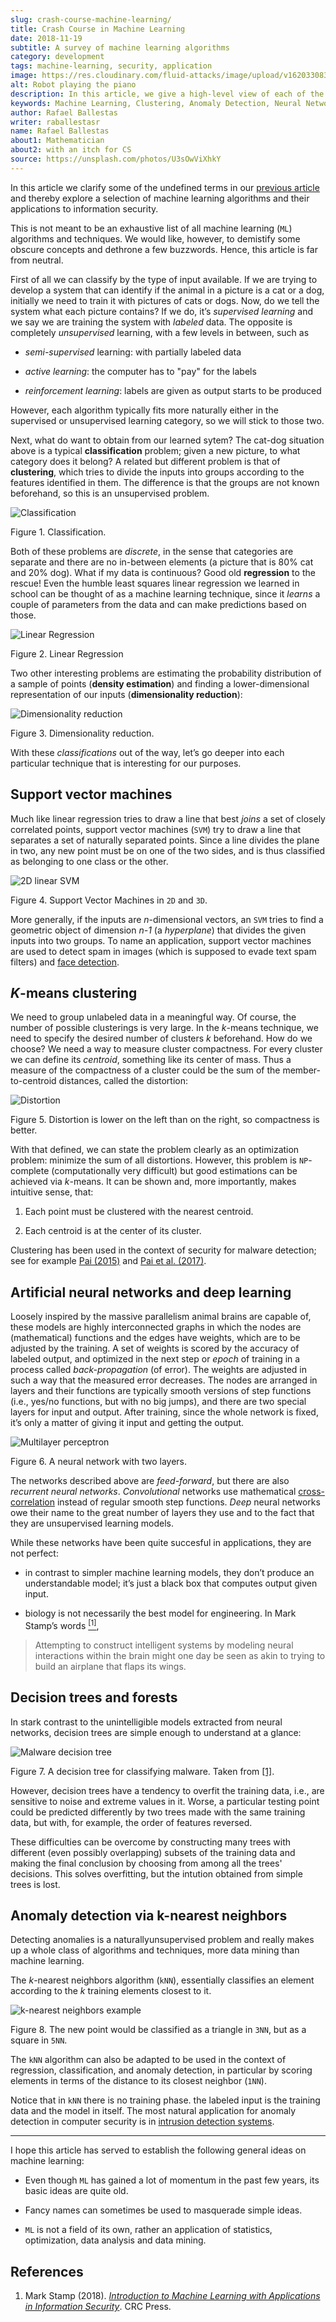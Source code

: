 ```yaml
---
slug: crash-course-machine-learning/
title: Crash Course in Machine Learning
date: 2018-11-19
subtitle: A survey of machine learning algorithms
category: development
tags: machine-learning, security, application
image: https://res.cloudinary.com/fluid-attacks/image/upload/v1620330839/blog/crash-course-machine-learning/cover_itk4eg.webp
alt: Robot playing the piano
description: In this article, we give a high-level view of each of the most important ML algorithms that have a relevant application in information security.
keywords: Machine Learning, Clustering, Anomaly Detection, Neural Network, Deep learning, Security, Ethical Hacking, Pentesting
author: Rafael Ballestas
writer: raballestasr
name: Rafael Ballestas
about1: Mathematician
about2: with an itch for CS
source: https://unsplash.com/photos/U3sOwViXhkY
---
```


In this article we clarify some of the undefined terms in our [previous
article](../machine-learning-hack/) and thereby explore a selection of
machine learning algorithms and their applications to information
security.

This is not meant to be an exhaustive list of all machine learning
(`ML`) algorithms and techniques. We would like, however, to demistify
some obscure concepts and dethrone a few buzzwords. Hence, this article
is far from neutral.

First of all we can classify by the type of input available. If we are
trying to develop a system that can identify if the animal in a picture
is a cat or a dog, initially we need to train it with pictures of cats
or dogs. Now, do we tell the system what each picture contains? If we
do, it’s *supervised learning* and we say we are training the system
with *labeled* data. The opposite is completely *unsupervised* learning,
with a few levels in between, such as

- *semi-supervised* learning: with partially labeled data

- *active learning*: the computer has to "pay" for the labels

- *reinforcement learning*: labels are given as output starts to be
  produced

However, each algorithm typically fits more naturally either in the
supervised or unsupervised learning category, so we will stick to those
two.

Next, what do want to obtain from our learned sytem? The cat-dog
situation above is a typical **classification** problem; given a new
picture, to what category does it belong? A related but different
problem is that of **clustering**, which tries to divide the inputs into
groups according to the features identified in them. The difference is
that the groups are not known beforehand, so this is an unsupervised
problem.

<div class="imgblock">

![Classification](https://res.cloudinary.com/fluid-attacks/image/upload/v1620330836/blog/crash-course-machine-learning/classification_klulxs.webp)

<div class="title">

Figure 1. Classification.

</div>

</div>

Both of these problems are *discrete*, in the sense that categories are
separate and there are no in-between elements (a picture that is 80% cat
and 20% dog). What if my data is continuous? Good old **regression** to
the rescue\! Even the humble least squares linear regression we learned
in school can be thought of as a machine learning technique, since it
*learns* a couple of parameters from the data and can make predictions
based on those.

<div class="imgblock">

![Linear Regression](https://res.cloudinary.com/fluid-attacks/image/upload/v1620330867/blog/digression-regression/regression_r3aruj.webp)

<div class="title">

Figure 2. Linear Regression

</div>

</div>

Two other interesting problems are estimating the probability
distribution of a sample of points (**density estimation**) and finding
a lower-dimensional representation of our inputs (**dimensionality
reduction**):

<div class="imgblock">

![Dimensionality reduction](https://res.cloudinary.com/fluid-attacks/image/upload/c_scale,w_502/v1620330838/blog/crash-course-machine-learning/dim-reduction_waakjn.webp)

<div class="title">

Figure 3. Dimensionality reduction.

</div>

</div>

With these *classifications* out of the way, let’s go deeper into each
particular technique that is interesting for our purposes.

## Support vector machines

Much like linear regression tries to draw a line that best *joins* a set
of closely correlated points, support vector machines (`SVM`) try to
draw a line that separates a set of naturally separated points. Since a
line divides the plane in two, any new point must be on one of the two
sides, and is thus classified as belonging to one class or the other.

<div class="imgblock">

![2D linear SVM](https://res.cloudinary.com/fluid-attacks/image/upload/c_scale,w_418/v1620330837/blog/crash-course-machine-learning/svm_bysz7e.webp)

<div class="title">

Figure 4. Support Vector Machines in `2D` and `3D`.

</div>

</div>

More generally, if the inputs are *n*-dimensional vectors, an `SVM`
tries to find a geometric object of dimension *n-1* (a *hyperplane*)
that divides the given inputs into two groups. To name an application,
support vector machines are used to detect spam in images (which is
supposed to evade text spam filters) and [face
detection](http://www.mit.edu/~9.54/fall14/Classes/class10/Turk%20Pentland%20Eigenfaces.pdf).

## *K*-means clustering

We need to group unlabeled data in a meaningful way. Of course, the
number of possible clusterings is very large. In the *k*-means
technique, we need to specify the desired number of clusters *k*
beforehand. How do we choose? We need a way to measure cluster
compactness. For every cluster we can define its *centroid*, something
like its center of mass. Thus a measure of the compactness of a cluster
could be the sum of the member-to-centroid distances, called the
distortion:

<div class="imgblock">

![Distortion](https://res.cloudinary.com/fluid-attacks/image/upload/v1620330837/blog/crash-course-machine-learning/distort_x1wiy2.webp)

<div class="title">

Figure 5. Distortion is lower on the left than on the right, so compactness is better.

</div>

</div>

With that defined, we can state the problem clearly as an optimization
problem: minimize the sum of all distortions. However, this problem is
`NP`-complete (computationally very difficult) but good estimations can
be achieved via *k*-means. It can be shown and, more importantly, makes
intuitive sense, that:

1. Each point must be clustered with the nearest centroid.

2. Each centroid is at the center of its cluster.

Clustering has been used in the context of security for malware
detection; see for example [Pai
(2015)](https://scholarworks.sjsu.edu/etd_projects/404/) and [Pai et al.
(2017)](https://link.springer.com/article/10.1007%2Fs11416-016-0265-3).

## Artificial neural networks and deep learning

Loosely inspired by the massive parallelism animal brains are capable
of, these models are highly interconnected graphs in which the nodes are
(mathematical) functions and the edges have weights, which are to be
adjusted by the training. A set of weights is scored by the accuracy of
labeled output, and optimized in the next step or *epoch* of training in
a process called *back-propagation* (of error). The weights are adjusted
in such a way that the measured error decreases. The nodes are arranged
in layers and their functions are typically smooth versions of step
functions (i.e., yes/no functions, but with no big jumps), and there are
two special layers for input and output. After training, since the whole
network is fixed, it’s only a matter of giving it input and getting the
output.

<div class="imgblock">

![Multilayer perceptron](https://res.cloudinary.com/fluid-attacks/image/upload/v1620330838/blog/crash-course-machine-learning/neural-network_uqy2be.webp)

<div class="title">

Figure 6. A neural network with two layers.

</div>

</div>

The networks described above are *feed-forward*, but there are also
*recurrent neural networks*. *Convolutional* networks use mathematical
[cross-correlation](https://en.wikipedia.org/wiki/Cross-correlation)
instead of regular smooth step functions. *Deep* neural networks owe
their name to the great number of layers they use and to the fact that
they are unsupervised learning models.

While these networks have been quite succesful in applications, they are
not perfect:

- in contrast to simpler machine learning models, they don’t produce
  an understandable model; it’s just a black box that computes output
  given input.

- biology is not necessarily the best model for engineering. In Mark
  Stamp’s words [<sup>\[1\]</sup>](#r1),

> Attempting to construct intelligent systems by modeling neural
> interactions within the brain might one day be seen as akin to trying
> to build an airplane that flaps its wings.

## Decision trees and forests

In stark contrast to the unintelligible models extracted from neural
networks, decision trees are simple enough to understand at a glance:

<div class="imgblock">

![Malware decision tree](https://res.cloudinary.com/fluid-attacks/image/upload/v1620330837/blog/crash-course-machine-learning/malwtree_q83fjs.webp)

<div class="title">

Figure 7. A decision tree for classifying malware. Taken from [\[1\]](#r1).

</div>

</div>

However, decision trees have a tendency to overfit the training data,
i.e., are sensitive to noise and extreme values in it. Worse, a
particular testing point could be predicted differently by two trees
made with the same training data, but with, for example, the order of
features reversed.

These difficulties can be overcome by constructing many trees with
different (even possibly overlapping) subsets of the training data and
making the final conclusion by choosing from among all the trees'
decisions. This solves overfitting, but the intution obtained from
simple trees is lost.

## Anomaly detection via k-nearest neighbors

Detecting anomalies is a naturallyunsupervised problem and really makes
up a whole class of algorithms and techniques, more data mining than
machine learning.

The *k*-nearest neighbors algorithm (`kNN`), essentially classifies an
element according to the *k* training elements closest to it.

<div class="imgblock">

![k-nearest neighbors example](https://res.cloudinary.com/fluid-attacks/image/upload/v1620330838/blog/crash-course-machine-learning/k-nearest_eo7l2b.webp)

<div class="title">

Figure 8. The new point would be classified as a triangle
in `3NN`, but as a square in `5NN`.

</div>

</div>

The `kNN` algorithm can also be adapted to be used in the context of
regression, classification, and anomaly detection, in particular by
scoring elements in terms of the distance to its closest neighbor
(`1NN`).

Notice that in `kNN` there is no training phase. the labeled input is
the training data and the model in itself. The most natural application
for anomaly detection in computer security is in [intrusion detection
systems](https://en.wikipedia.org/wiki/Intrusion_detection_system).

---
I hope this article has served to establish the following general ideas
on machine learning:

- Even though `ML` has gained a lot of momentum in the past few years,
  its basic ideas are quite old.

- Fancy names can sometimes be used to masquerade simple ideas.

- `ML` is not a field of its own, rather an application of statistics,
  optimization, data analysis and data mining.

## References

1. Mark Stamp (2018). [*Introduction to Machine Learning with
    Applications in Information Security*](https://bit.ly/2Q9JSOG). CRC
    Press.
